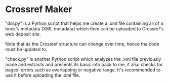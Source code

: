 # Crossref Maker
"doi.py" is a Python script that helps me create a .xml file containing all of a book's metadata (XML metadata) which then can be uploaded to Crossref's web deposit site.

Note that as the Crossref structure can change over time, hence the code must be updated to.

"check.py" is another Python script which analyzes the .xml file previously made and extracts and presents its basic info back to me, it also checks for pages' errors such as overlapping or negative range. It's recommended to use it before uploading the .xml file.
